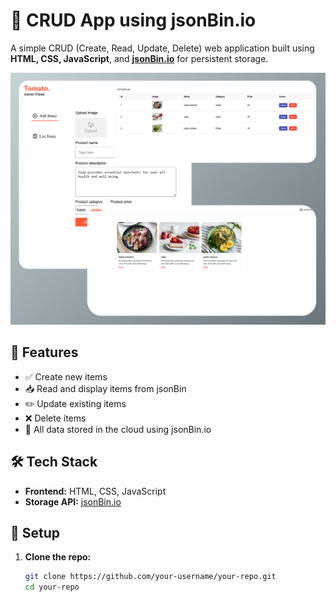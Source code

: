 # 🔄 CRUD App using jsonBin.io

A simple CRUD (Create, Read, Update, Delete) web application built using **HTML, CSS, JavaScript**, and **[jsonBin.io](https://jsonbin.io)** for persistent storage.

![Cover](./public/info.png.png)

## 🚀 Features

- ✅ Create new items
- 📥 Read and display items from jsonBin
- ✏️ Update existing items
- ❌ Delete items
- 💾 All data stored in the cloud using jsonBin.io

## 🛠️ Tech Stack

- **Frontend:** HTML, CSS, JavaScript
- **Storage API:** [jsonBin.io](https://jsonbin.io)

## 🔧 Setup

1. **Clone the repo:**
   ```bash
   git clone https://github.com/your-username/your-repo.git
   cd your-repo
